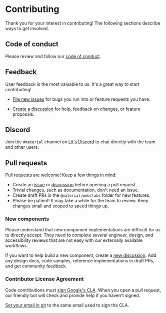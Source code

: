 # Contributing

Thank you for your interest in contributing! The following sections describe
ways to get involved.

## Code of conduct

Please review and follow our [code of conduct](CODE_OF_CONDUCT.md).

## Feedback

User feedback is the most valuable to us. It's a great way to start
contributing!

-   [File new issues](https://github.com/material-components/material-web/issues/new/choose)
    for bugs you run into or feature requests you have.

-   [Create a discussion](https://github.com/material-components/material-web/discussions/new/choose)
    for help, feedback on changes, or feature proposals.

## Discord

Join the `#material` channel on [Lit's Discord](https://lit.dev/discord) to chat
directly with the team and other users.

## Pull requests

Pull requests are welcome! Keep a few things in mind:

-   Create an
    [issue](https://github.com/material-components/material-web/issues/new/choose)
    or
    [discussion](https://github.com/material-components/material-web/discussions/new/choose)
    before opening a pull request.
-   Trivial changes, such as documentation, don't need an issue.
-   Create draft PRs in the `@material/web/labs` folder for new features.
-   Please be patient! It may take a while for the team to review. Keep changes
    small and scoped to speed things up.

### New components

Please understand that new component implementations are difficult for us to
directly accept. They need to complete several engineer, design, and
accessibility reviews that are not easy with our externally available workflows.

If you want to help build a new component, create a
[new discussion](https://github.com/material-components/material-web/discussions/new/choose).
Add any design docs, code samples, reference implementations in draft PRs, and
get community feedback.

### Contributor License Agreement

Code contributions must
[sign Google's CLA](https://cla.developers.google.com/clas). When you open a
pull request, our friendly bot will check and provide help if you haven't
signed.

[Set your email in git](https://help.github.com/articles/setting-your-email-in-git/)
to the same email used to sign the CLA.
